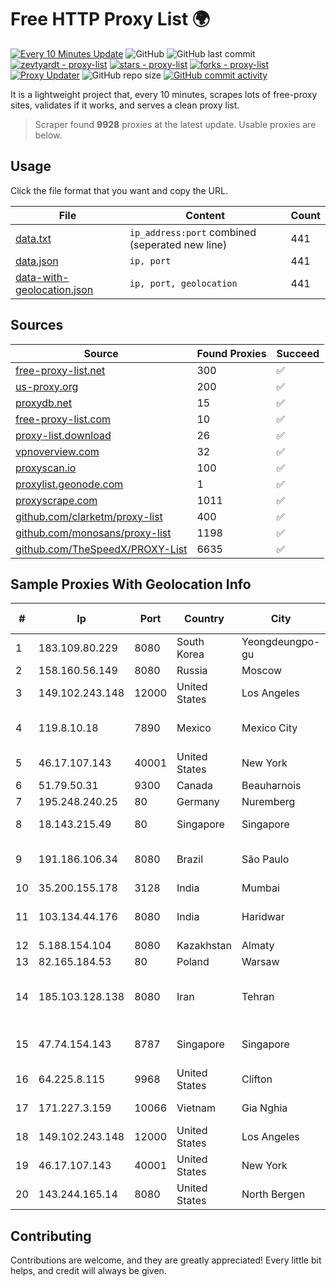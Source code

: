 
# Free HTTP Proxy List 🌍

[![Every 10 Minutes Update](https://github.com/mertguvencli/http-proxy-list/actions/workflows/main.yml/badge.svg?branch=main)](https://github.com/mertguvencli/http-proxy-list/actions/workflows/main.yml)
![GitHub](https://img.shields.io/github/license/mertguvencli/http-proxy-list)
![GitHub last commit](https://img.shields.io/github/last-commit/mertguvencli/http-proxy-list)
[![zevtyardt - proxy-list](https://img.shields.io/static/v1?label=zevtyardt&message=proxy-list&color=blue&logo=github)](https://github.com/zevtyardt/proxy-list "Go to GitHub repo")
[![stars - proxy-list](https://img.shields.io/github/stars/zevtyardt/proxy-list?style=social)](https://github.com/zevtyardt/proxy-list)
[![forks - proxy-list](https://img.shields.io/github/forks/zevtyardt/proxy-list?style=social)](https://github.com/zevtyardt/proxy-list)
[![Proxy Updater](https://github.com/zevtyardt/proxy-list/workflows/Proxy%20Updater/badge.svg)](https://github.com/zevtyardt/proxy-list/actions?query=workflow:"Proxy+Updater")
![GitHub repo size](https://img.shields.io/github/repo-size/zevtyardt/proxy-list)
[![GitHub commit activity](https://img.shields.io/github/commit-activity/m/zevtyardt/proxy-list?logo=commits)](https://github.com/zevtyardt/proxy-list/commits/main)

It is a lightweight project that, every 10 minutes, scrapes lots of free-proxy sites, validates if it works, and serves a clean proxy list.

> Scraper found **9928** proxies at the latest update. Usable proxies are below.

## Usage

Click the file format that you want and copy the URL.

|File|Content|Count|
|----|-------|-----|
|[data.txt](https://raw.githubusercontent.com/mertguvencli/http-proxy-list/main/proxy-list/data.txt)|`ip_address:port` combined (seperated new line)|441|
|[data.json](https://raw.githubusercontent.com/mertguvencli/http-proxy-list/main/proxy-list/data.json)|`ip, port`|441|
|[data-with-geolocation.json](https://raw.githubusercontent.com/mertguvencli/http-proxy-list/main/proxy-list/data-with-geolocation.json)|`ip, port, geolocation`|441|

## Sources

|Source|Found Proxies|Succeed|
|------|-------------|-------|
|[free-proxy-list.net](https://free-proxy-list.net)|300|✅|
|[us-proxy.org](https://www.us-proxy.org)|200|✅|
|[proxydb.net](http://proxydb.net)|15|✅|
|[free-proxy-list.com](https://free-proxy-list.com/?page=&port=&type%5B%5D=http&type%5B%5D=https&up_time=0&search=Search)|10|✅|
|[proxy-list.download](https://www.proxy-list.download/HTTP)|26|✅|
|[vpnoverview.com](https://vpnoverview.com/privacy/anonymous-browsing/free-proxy-servers)|32|✅|
|[proxyscan.io](https://www.proxyscan.io)|100|✅|
|[proxylist.geonode.com](https://proxylist.geonode.com/api/proxy-list?limit=300&page=1&sort_by=lastChecked&sort_type=desc&protocols=http,https)|1|✅|
|[proxyscrape.com](https://api.proxyscrape.com/v2/?request=displayproxies&protocol=http&timeout=10000&country=all&ssl=all&anonymity=all)|1011|✅|
|[github.com/clarketm/proxy-list](https://raw.githubusercontent.com/clarketm/proxy-list/master/proxy-list-raw.txt)|400|✅|
|[github.com/monosans/proxy-list](https://raw.githubusercontent.com/monosans/proxy-list/main/proxies/http.txt)|1198|✅|
|[github.com/TheSpeedX/PROXY-List](https://raw.githubusercontent.com/TheSpeedX/PROXY-List/master/http.txt)|6635|✅|


## Sample Proxies With Geolocation Info

|#|Ip|Port|Country|City|Internet Service Provider|
|-|--|----|-------|----|-------------------------|
|1|183.109.80.229|8080|South Korea|Yeongdeungpo-gu|Korea Telecom|
|2|158.160.56.149|8080|Russia|Moscow|Yandex.Cloud LLC|
|3|149.102.243.148|12000|United States|Los Angeles|Datacamp Limited|
|4|119.8.10.18|7890|Mexico|Mexico City|Huawei International Pte. LTD|
|5|46.17.107.143|40001|United States|New York|First Server Limited|
|6|51.79.50.31|9300|Canada|Beauharnois|OVH SAS|
|7|195.248.240.25|80|Germany|Nuremberg|BitCommand|
|8|18.143.215.49|80|Singapore|Singapore|Amazon Technologies Inc.|
|9|191.186.106.34|8080|Brazil|São Paulo|Claro NXT Telecomunicacoes Ltda|
|10|35.200.155.178|3128|India|Mumbai|Google LLC|
|11|103.134.44.176|8080|India|Haridwar|Countrylink Communiction Pvt Ltd|
|12|5.188.154.104|8080|Kazakhstan|Almaty|NLS|
|13|82.165.184.53|80|Poland|Warsaw|IONOS SE|
|14|185.103.128.138|8080|Iran|Tehran|Pishgaman Toseeh Ertebatat Company (Private Joint Stock)|
|15|47.74.154.143|8787|Singapore|Singapore|Alibaba Cloud (Singapore) Private Limited|
|16|64.225.8.115|9968|United States|Clifton|DigitalOcean, LLC|
|17|171.227.3.159|10066|Vietnam|Gia Nghia|Viettel Corporation|
|18|149.102.243.148|12000|United States|Los Angeles|Datacamp Limited|
|19|46.17.107.143|40001|United States|New York|First Server Limited|
|20|143.244.165.14|8080|United States|North Bergen|DigitalOcean, LLC|



## Contributing

Contributions are welcome, and they are greatly appreciated! Every
little bit helps, and credit will always be given.

